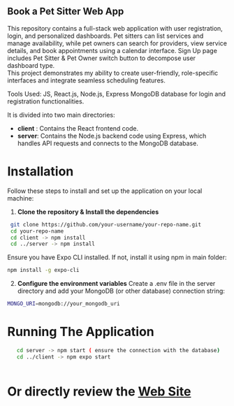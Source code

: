 ## Book a Pet Sitter Web App


This repository contains a full-stack web application with user registration, login, and personalized dashboards. 
Pet sitters can list services and manage availability, while pet owners can search for providers, view service details, and book appointments using a calendar interface.
Sign Up page includes Pet Sitter & Pet Owner switch button to decompose user dashboard type.  
This project demonstrates my ability to create user-friendly, role-specific interfaces and integrate seamless scheduling features.

Tools Used:
JS, React.js, Node.js, Express
MongoDB database for login and registration functionalities.

It is divided into two main directories:

- **client**  : Contains the React frontend code.
- **server**: Contains the Node.js backend code using Express, which handles API requests and connects to the MongoDB database.

# Installation

Follow these steps to install and set up the application on your local machine:

1. **Clone the repository & Install the dependencies**

  ```sh
   git clone https://github.com/your-username/your-repo-name.git
   cd your-repo-name 
   cd client -> npm install
   cd ../server -> npm install
```
Ensure you have Expo CLI installed. If not, install it using npm in main folder:

```sh
npm install -g expo-cli
```

2. **Configure the environment variables**
Create a .env file in the server directory and add your MongoDB (or other database) connection string:
```sh
MONGO_URI=mongodb://your_mongodb_uri
```

# Running The Application

```sh
   cd server -> npm start ( ensure the connection with the database)
   cd ../client -> npm expo start
   
```

# Or directly review the [Web Site](https://book-a-petsitter-demo.surge.sh/)






